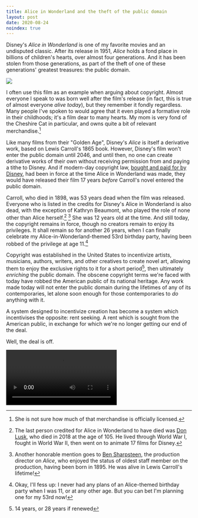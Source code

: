 ```yaml
---
title: Alice in Wonderland and the theft of the public domain
layout: post
date: 2020-08-24
noindex: true
---
```


Disney's *Alice in Wonderland* is one of my favorite movies and an undisputed
classic. After its release in 1951, *Alice* holds a fond place in billions of
children's hearts, over almost four generations. And it has been stolen from
those generations, as part of the theft of one of these generations' greatest
treasures: the public domain.

![](https://redacted.moe/f/5e5f11ef.jpg)

I often use this film as an example when arguing about copyright. Almost
everyone I speak to was born well after the film's release (in fact, this is
true of almost everyone *alive today*), but they remember it fondly regardless.
Many people I've spoken to would agree that it even played a formative role in
their childhoods; it's a film dear to many hearts. My mom is very fond of the
Cheshire Cat in particular, and owns quite a bit of relevant merchandise.[^1]

[^1]: She is not sure how much of that merchandise is officially licensed.

Like many films from their "Golden Age", Disney's *Alice* is itself a derivative
work, based on Lewis Carroll's 1865 book. However, Disney's film won't enter the
public domain until 2046, and until then, no one can create derivative works of
their own without receiving permission from and paying a tithe to Disney. And if
modern-day copyright law, [bought and paid for by Disney][mickey mouse act], had
been in force at the time Alice in Wonderland was made, they would have released
their film 17 years *before* Carroll's novel entered the public domain.

[mickey mouse act]: https://en.wikipedia.org/wiki/Copyright_Term_Extension_Act

Carroll, who died in 1898, was 53 years dead when the film was released. Everyone
who is listed in the credits for Disney's Alice in Wonderland is also dead, with
the exception of Kathryn Beaumont, who played the role of none other than Alice
herself.[^2] [^3] She was 12 years old at the time. And still today, the
copyright remains in force, though no creators remain to enjoy its privileges.
It shall remain so for another 26 years, when I can finally celebrate my
Alice-in-Wonderland-themed 53rd birthday party, having been robbed of the
privilege at age 11.[^4]

[^2]: The last person credited for Alice in Wonderland to have died was [Don Lusk](https://en.wikipedia.org/wiki/Don_Lusk), who died in 2018 at the age of 105. He lived through World War I, fought in World War II, then went on to animate 17 films for Disney. 
[^3]: Another honorable mention goes to [Ben Sharpsteen](https://en.wikipedia.org/wiki/Ben_Sharpsteen), the production director on *Alice*, who enjoyed the status of oldest staff member on the production, having been born in 1895. He was alive in Lewis Carroll's lifetime!
[^4]: Okay, I'll fess up: I never had any plans of an Alice-themed birthday party when I was 11, or at any other age. But you can bet I'm planning one for my 53rd now!

Copyright was established in the United States to incentivize artists,
musicians, authors, writers, and other creatives to create novel art, allowing
them to enjoy the exclusive rights to it for a short period[^5], then ultimately
*enriching* the public domain. The obscene copyright terms we're faced with
today have robbed the American public of its national heritage. Any work made
today will not enter the public domain during the lifetimes of any of its
contemporaries, let alone soon enough for those contemporaries to *do* anything
with it.

[^5]: 14 years, or 28 years if renewed

A system designed to incentivize creation has become a system which incentivises
the opposite: rent seeking. A rent which is sought from the American public, in
exchange for which we're no longer getting our end of the deal.

Well, the deal is off.

<link rel="stylesheet" href="/video-js.css">
<script>
window.HELP_IMPROVE_VIDEOJS = false;
</script>
<script src="/video.js"></script>

<video class="video-js vjs-16-9" data-setup="{}" controls>
  <source src="https://drewdevault.com/alice.webm" type="video/webm">
  <p>Your browser does not support HTML5 video, or webm. Either way you're not
  going to watch this video.</p>
</video>
